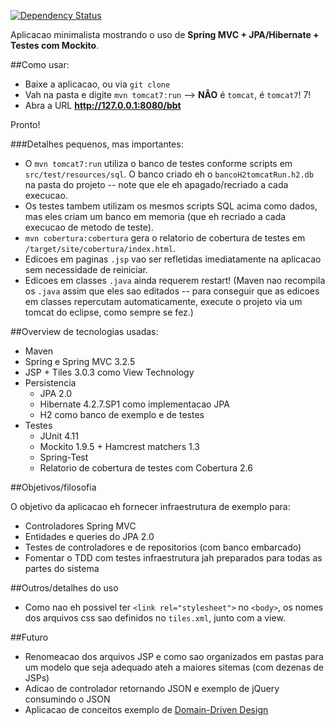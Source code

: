 [![Dependency Status](https://www.versioneye.com/user/projects/57a3b7a21dadcb004272d416/badge.svg?style=flat)](https://www.versioneye.com/user/projects/57a3b7a21dadcb004272d416)



Aplicacao minimalista mostrando o uso de **Spring MVC + JPA/Hibernate + Testes com Mockito**.

##Como usar:

- Baixe a aplicacao, ou via `git clone`
- Vah na pasta e digite `mvn tomcat7:run` --> **NÂO** é `tomcat`, é `tomcat7`! 7!
- Abra a URL **http://127.0.0.1:8080/bbt**

Pronto!

###Detalhes pequenos, mas importantes:
- O `mvn tomcat7:run` utiliza o banco de testes conforme scripts em `src/test/resources/sql`. O banco criado eh o `bancoH2tomcatRun.h2.db` na pasta do projeto -- note que ele eh apagado/recriado a cada execucao.
- Os testes tambem utilizam os mesmos scripts SQL acima como dados, mas eles criam um banco em memoria (que eh recriado a cada execucao de metodo de teste).
- `mvn cobertura:cobertura` gera o relatorio de cobertura de testes em `/target/site/cobertura/index.html`.
- Edicoes em paginas `.jsp` vao ser refletidas imediatamente na aplicacao sem necessidade de reiniciar.
- Edicoes em classes `.java` ainda requerem restart! (Maven nao recompila os `.java` assim que eles sao editados -- para conseguir que as edicoes em classes repercutam automaticamente, execute o projeto via um tomcat do eclipse, como sempre se fez.)

##Overview de tecnologias usadas:

- Maven
- Spring e Spring MVC 3.2.5
- JSP + Tiles 3.0.3 como View Technology
- Persistencia
  - JPA 2.0
  - Hibernate 4.2.7.SP1 como implementacao JPA
  - H2 como banco de exemplo e de testes
- Testes
  - JUnit 4.11
  - Mockito 1.9.5 + Hamcrest matchers 1.3
  - Spring-Test
  - Relatorio de cobertura de testes com Cobertura 2.6

##Objetivos/filosofia

O objetivo da aplicacao eh fornecer infraestrutura de exemplo para:

- Controladores Spring MVC
- Entidades e queries do JPA 2.0
- Testes de controladores e de repositorios (com banco embarcado)
- Fomentar o TDD com testes infraestrutura jah preparados para todas as partes do sistema

##Outros/detalhes do uso

- Como nao eh possivel ter `<link rel="stylesheet">` no `<body>`, os nomes dos arquivos css sao definidos no `tiles.xml`, junto com a view.


##Futuro

- Renomeacao dos arquivos JSP e como sao organizados em pastas para um modelo que seja adequado ateh a maiores sitemas (com dezenas de JSPs)
- Adicao de controlador retornando JSON e exemplo de jQuery consumindo o JSON
- Aplicacao de conceitos exemplo de [Domain-Driven Design](http://en.wikipedia.org/wiki/Domain-driven_design)
